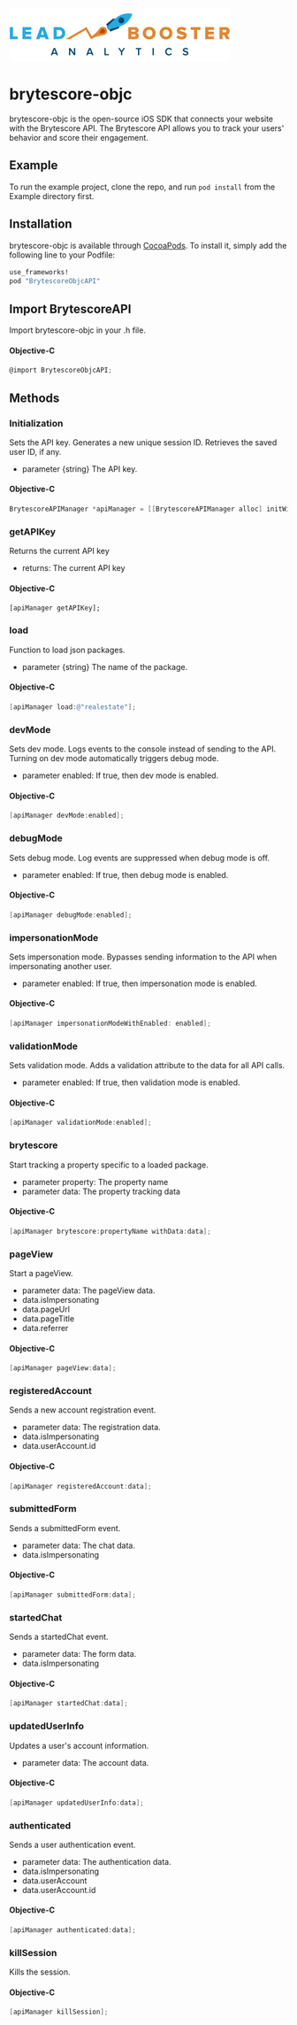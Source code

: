 <img src="https://raw.githubusercontent.com/Brytecore/brytescore.js/master/examples/lead-booster-analytics.png" width="400" height="98" alt="Lead Booster Analytics">

# brytescore-objc

brytescore-objc is the open-source iOS SDK that connects your website with the Brytescore API. The
Brytescore API allows you to track your users' behavior and score their engagement.

## Example

To run the example project, clone the repo, and run `pod install` from the Example directory first.

## Installation

brytescore-objc is available through [CocoaPods](http://cocoapods.org). To install
it, simply add the following line to your Podfile:

```ruby
use_frameworks!
pod "BrytescoreObjcAPI"
```

## Import BrytescoreAPI

Import brytescore-objc in your .h file.

#### Objective-C
```objective-c
@import BrytescoreObjcAPI;
```

## Methods

### Initialization

Sets the API key.
Generates a new unique session ID.
Retrieves the saved user ID, if any.

- parameter {string} The API key.

#### Objective-C
```objective-c
BrytescoreAPIManager *apiManager = [[BrytescoreAPIManager alloc] initWithApiKey: @"<api-key>"];
```

### getAPIKey

Returns the current API key

- returns: The current API key

#### Objective-C
```objetive-c
[apiManager getAPIKey];
```

### load

Function to load json packages.

- parameter {string} The name of the package.

#### Objective-C
```objective-c
[apiManager load:@"realestate"];
```

### devMode

Sets dev mode.
Logs events to the console instead of sending to the API.
Turning on dev mode automatically triggers debug mode.

- parameter enabled: If true, then dev mode is enabled.

#### Objective-C
```objective-c
[apiManager devMode:enabled];
```

### debugMode

Sets debug mode.
Log events are suppressed when debug mode is off.

- parameter enabled: If true, then debug mode is enabled.

#### Objective-C
```objective-c
[apiManager debugMode:enabled];
```

### impersonationMode

Sets impersonation mode.
Bypasses sending information to the API when impersonating another user.

- parameter enabled: If true, then impersonation mode is enabled.

#### Objective-C
```objective-c
[apiManager impersonationModeWithEnabled: enabled];
```

### validationMode

Sets validation mode.
Adds a validation attribute to the data for all API calls.

- parameter enabled: If true, then validation mode is enabled.

#### Objective-C
```objective-c
[apiManager validationMode:enabled];
```

### brytescore

Start tracking a property specific to a loaded package.

- parameter property: The property name
- parameter data: The property tracking data

#### Objective-C
```objective-c
[apiManager brytescore:propertyName withData:data];
```

### pageView

Start a pageView.

- parameter data: The pageView data.
- data.isImpersonating
- data.pageUrl
- data.pageTitle
- data.referrer

#### Objective-C
```objective-c
[apiManager pageView:data];
```

### registeredAccount

Sends a new account registration event.

- parameter data: The registration data.
- data.isImpersonating
- data.userAccount.id

#### Objective-C
```objective-c
[apiManager registeredAccount:data];
```

### submittedForm

Sends a submittedForm event.

- parameter data: The chat data.
- data.isImpersonating

#### Objective-C
```objective-c
[apiManager submittedForm:data];
```

### startedChat

Sends a startedChat event.

- parameter data: The form data.
- data.isImpersonating


#### Objective-C
```objective-c
[apiManager startedChat:data];
```

### updatedUserInfo

Updates a user's account information.

- parameter data: The account data.

#### Objective-C
```objective-c
[apiManager updatedUserInfo:data];
```

### authenticated

Sends a user authentication event.

- parameter data: The authentication data.
- data.isImpersonating
- data.userAccount
- data.userAccount.id


#### Objective-C
```objective-c
[apiManager authenticated:data];
```

### killSession

Kills the session.


#### Objective-C
```objective-c
[apiManager killSession];
```

